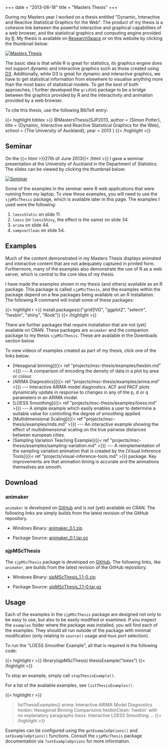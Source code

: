 +++
date = "2013-06-18"
title = "Masters Thesis"
+++

During my Masters year I worked on a thesis entitled "Dynamic,
Interactive and Reactive Statistical Graphics for the Web". The
product of my thesis is a cohesive link between the powerful
interactive and graphical capabilities of a web browser, and the
statistical graphics and computing engine provided by
[R](https://www.r-project.org/). My thesis is available on
[ResearchSpace](https://hdl.handle.net/2292/20660) or on this website
by clicking the thumbnail below:

[![Masters Thesis](msc-thesis.svg)](msc-thesis.pdf)

The basic idea is that while R is great for statistics, its graphics
engine does not support dynamic and interactive graphics such as those
created using [D3](https://d3js.org/). Additionally, while D3 is great
for dynamic and interactive graphics, we have to get statistical
information from elsewhere to visualise anything more than the most
basic of statistical models. To get the best of both approaches, I
further developed the `gridSVG` package to be a bridge between the
graphics provided by R and the interactivity and animation provided by
a web browser.

To cite this thesis, use the following BibTeX entry:

{{< highlight bibtex >}}
@MastersThesis{SJP2013,
    author = {Simon Potter},
    title  = {Dynamic, Interactive and Reactive Statistical Graphics for the Web},
    school = {The University of Auckland},
    year   = 2013
}
{{< /highlight >}}

## Seminar

On the {{< html >}}<time datetime="2013-06-13">27th of June 2013</time>{{< /html >}}
I gave a seminar presentation at the University of Auckland in the Department
of Statistics. The slides can be viewed by clicking the thumbnail below:

[![Seminar](seminar.png)](slides/seminar.html)

Some of the examples in the seminar were R web applications that were
running from my laptop. To view these examples, you will need to use
the `sjpMScThesis` package, which is available later in this page. The
examples I used were the following:

1. `loessStatic` on slide 11.
2. `loess` (or `loessShiny`, the effect is the same) on slide 34.
3. `arima` on slide 44.
4. `sampvarClean` on slide 54.

## Examples

Much of the content demonstrated in my Masters Thesis displays
animated and interactive content that are not adequately captured in
printed form. Furthermore, many of the examples also demonstrate the
use of R as a web server, which is central to the core idea of my
thesis.

I have made the examples shown in my thesis (and others) available as
an R package. This package is called `sjpMScThesis`, and the examples
within the package depend on a few packages being available on an R
installation. The following R command will install some of these
packages:

{{< highlight r >}}
install.packages(c("gridSVG", "ggplot2", "selectr",
                   "hexbin", "shiny", "Rook"))
{{< /highlight >}}

There are further packages that require installation that are not
(yet) available on CRAN. These packages are `animaker` and the
companion package to my thesis `sjpMScThesis`. These are available in the
Downloads section below.

To view videos of examples created as part of my thesis, click one of the links below:

* [Hexagonal binning]({{< ref "projects/msc-thesis/examples/hexbin.md" >}}) --- A comparison of encoding the density of data in a plot by area or colour.
* [ARIMA Diagnostics]({{< ref "projects/msc-thesis/examples/arima.md" >}}) --- Interactive ARIMA model diagnostics. ACF and PACF plots dynamically update in response to changes in any of the p, d or q parameters in an ARIMA model.
* [LOESS Smoothing]({{< ref "projects/msc-thesis/examples/loess.md" >}}) --- A simple example which easily enables a user to determine a suitable value for controlling the degree of smoothing applied.
* [Multidimensional Scaling]({{< ref "projects/msc-thesis/examples/mds.md" >}}) --- An interactive example showing the effect of multidimensional scaling on the true pairwise distances between european cities.
* [Sampling Variation Teaching Example]({{< ref "projects/msc-thesis/examples/sampling-variation.md" >}}) --- A reimplementation of the sampling variation animation that is created by the [Visual Inference Tools]({{< ref "projects/visual-inference-tools.md" >}}) package. Key improvements are that animation timing is accurate and the animations themselves are smooth.

## Download

### animaker

`animaker` is developed on [GitHub](https://github.com/pmur002/animaker) and is
not (yet) available on CRAN. The following links are simply builds
from the latest revision of the GitHub repository.

* Windows Binary: [animaker_0.1.zip](/projects/msc-thesis/animaker_0.1.zip)

* Package Source: [animaker_0.1.tar.gz](/projects/msc-thesis/animaker_0.1.tar.gz)

### sjpMScThesis

The `sjpMScThesis` package is developed on [GitHub](https://github.com/sjp/sjpMScThesis). The following links, like `animaker`, are builds from the
latest revision of the GitHub repository.

* Windows Binary: [sjpMScThesis_1.1-0.zip](/projects/msc-thesis/sjpMScThesis_1.1-0.zip)

* Package Source: [sjpMScThesis_1.1-0.tar.gz](/projects/msc-thesis/sjpMScThesis_1.1-0.tar.gz)

## Usage

Each of the examples in the `sjpMScThesis` package are designed not
only to be easy to use, but also to be easily modified or examined. If
you inspect the `examples` folder where the package was installed, you
will find each of the examples. They should all run outside of the
package with minimal modification (only relating to `source()` usage
and `Rook` port selection).

To run the "LOESS Smoother Example", all that is required is the
following code:

{{< highlight r >}}
library(sjpMScThesis)
thesisExample("loess")
{{< /highlight >}}

To stop an example, simply call `stopThesisExample()`.

For a list of the available examples, see `listThesisExamples()`.

{{< highlight r >}}
> listThesisExamples()
 arima: Interactive ARIMA Model Diagnostics
 hexbin: Hexagonal Binning Comparisons
 hexbinClean: 'hexbin' with no explanatory paragraphs
 loess: Interactive LOESS Smoothing
 ...
{{< /highlight >}}

Examples can be configured using the `getExampleOptions()` and
`setExampleOptions()` functions. Consult the `sjpMScThesis` package
documentation via `?setExampleOptions` for more information.
